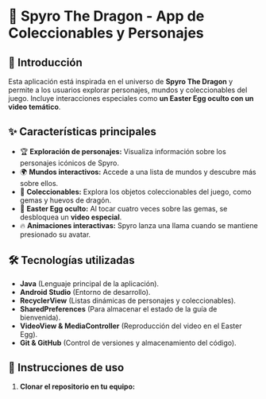 # 🐉 Spyro The Dragon - App de Coleccionables y Personajes

## 📌 Introducción
Esta aplicación está inspirada en el universo de **Spyro The Dragon** y permite a los usuarios explorar personajes, mundos y coleccionables del juego. Incluye interacciones especiales como **un Easter Egg oculto con un video temático**.

## ✨ Características principales
- 🏆 **Exploración de personajes:** Visualiza información sobre los personajes icónicos de Spyro.
- 🌍 **Mundos interactivos:** Accede a una lista de mundos y descubre más sobre ellos.
- 💎 **Coleccionables:** Explora los objetos coleccionables del juego, como gemas y huevos de dragón.
- 🎥 **Easter Egg oculto:** Al tocar cuatro veces sobre las gemas, se desbloquea un **video especial**.
- 🔥 **Animaciones interactivas:** Spyro lanza una llama cuando se mantiene presionado su avatar.

## 🛠️ Tecnologías utilizadas
- **Java** (Lenguaje principal de la aplicación).
- **Android Studio** (Entorno de desarrollo).
- **RecyclerView** (Listas dinámicas de personajes y coleccionables).
- **SharedPreferences** (Para almacenar el estado de la guía de bienvenida).
- **VideoView & MediaController** (Reproducción del video en el Easter Egg).
- **Git & GitHub** (Control de versiones y almacenamiento del código).

## 🚀 Instrucciones de uso
1. **Clonar el repositorio en tu equipo:**
   
